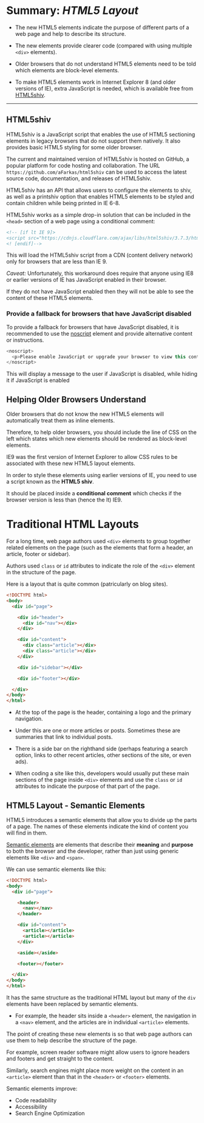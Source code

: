 # **Summary: *HTML5 Layout***

- The new HTML5 elements indicate the purpose of different parts of a web page and help to describe its structure.

- The new elements provide clearer code (compared with using multiple `<div>` elements).

- Older browsers that do not understand HTML5 elements need to be told which elements are block-level elements.

- To make HTML5 elements work in Internet Explorer 8 (and older versions of IE), extra JavaScript is needed, which is available free from [HTML5shiv](https://github.com/aFarkas/html5shiv).

---

## HTML5shiv

HTML5shiv is a JavaScript script that enables the use of HTML5 sectioning elements in legacy browsers that do not support them natively. It also provides basic HTML5 styling for some older browser.

The current and maintained version of HTML5shiv is hosted on GitHub, a popular platform for code hosting and collaboration. The URL `https://github.com/aFarkas/html5shiv` can be used to access the latest source code, documentation, and releases of HTML5shiv.

HTML5shiv has an API that allows users to configure the elements to shiv, as well as a printshiv option that enables HTML5 elements to be styled and contain children while being printed in IE 6-8.

HTML5shiv works as a simple drop-in solution that can be included in the `<head>` section of a web page using a conditional comment:

```html
<!-- [if lt IE 9]>
<script src="https://cdnjs.cloudflare.com/ajax/libs/html5shiv/3.7.3/html5shiv.min.js"></script>
<! [endif]-->
```

This will load the HTML5shiv script from a CDN (content delivery network) only for browsers that are less than IE 9.

*Caveat:* Unfortunately, this workaround does require that anyone using IE8 or earlier versions of IE has JavaScript enabled in their browser. 

If they do not have JavaScript enabled then they will not be able to see the content of these HTML5 elements.

### Provide a fallback for browsers that have JavaScript disabled

To provide a fallback for browsers that have JavaScript disabled, it is recommended to use the [noscript](https://developer.mozilla.org/en-US/docs/Web/HTML/Element/noscript) element and provide alternative content or instructions.

```js
<noscript>
  <p>Please enable JavaScript or upgrade your browser to view this content.</p>
</noscript>
```

This will display a message to the user if JavaScript is disabled, while hiding it if JavaScript is enabled

## Helping Older Browsers Understand

Older browsers that do not know the new HTML5 elements will automatically treat them as inline elements. 

Therefore, to help older browsers, you should include the line of CSS on the left which states which new elements should be rendered as block-level elements.

IE9 was the first version of Internet Explorer to allow CSS rules to be associated with these new HTML5 layout elements.

In order to style these elements using earlier versions of IE, you need to use a script known as the **HTML5 shiv**.

It should be placed inside a **conditional
comment** which checks if the browser version is less than (hence the lt) IE9.

# Traditional HTML Layouts

For a long time, web page authors used `<div>` elements to group together related elements on the page (such as the elements that form a header, an article, footer or sidebar). 

Authors used `class` or `id` attributes to indicate the role of the `<div>` element in the structure of the page.

Here is a layout that is quite common (patricularly on blog sites).

```html
<!DOCTYPE html>
<body>
  <div id="page">

    <div id="header">
      <div id="nav"></div>
    </div>

    <div id="content">
      <div class="article"></div>
      <div class="article"></div>
    </div>

    <div id="sidebar"></div>

    <div id="footer"></div>

  </div>
</body>
</html>
```

- At the top of the page is the header, containing a logo and the primary navigation.

- Under this are one or more articles or posts. Sometimes these are summaries that link to individual posts.

- There is a side bar on the righthand side (perhaps featuring a search option, links to other recent articles, other sections of the site, or even ads).

- When coding a site like this, developers would usually put these main sections of the page inside `<div>` elements and use the `class` or `id` attributes to indicate the purpose of that part of the page.

## HTML5 Layout - Semantic Elements

HTML5 introduces a semantic elements that allow you to divide up the parts of a page. The names of these elements indicate the kind of content you will find in them.

[Semantic elements](https://developer.mozilla.org/en-US/docs/Glossary/Semantics#semantic_elements) are elements that describe their **meaning** and **purpose** to both the browser and the developer, rather than just using generic elements like `<div>` and `<span>`.

We can use semantic elements like this:

```html
<!DOCTYPE html>
<body>
  <div id="page">

    <header>
      <nav></nav>
    </header>

    <div id="content">
      <article></article>
      <article></article>
    </div>

    <aside></aside>

    <footer></footer>

  </div>
</body>
</html>
```

It has the same structure as the traditional HTML layout but many of the `div` elements have been replaced by semantic elements.

- For example, the header sits
inside a `<header>` element,
the navigation in a `<nav>`
element, and the articles are in
individual `<article>` elements.

The point of creating these new elements is so that web page authors can use them to help describe the structure of the page. 

For example, screen reader software might allow users to ignore headers and footers and get straight to the content. 

Similarly, search engines might place more weight on the content in an `<article>` element than that in the `<header>` or `<footer>` elements.

Semantic elements improve:

- Code readability
- Accessibility
- Search Engine Optimization
